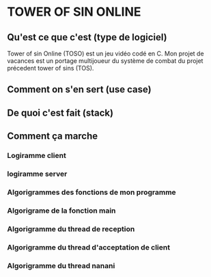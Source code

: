 # TOWER OF SIN ONLINE
## Qu'est ce que c'est  (type de logiciel)

Tower of sin Online (TOSO) est un jeu vidéo codé en C. Mon projet de vacances est un portage multijoueur du système de combat du projet précedent tower of sins (TOS).


## Comment on s'en sert (use case)
## De quoi c'est fait (stack)
## Comment ça marche 
### Logiramme client
### logiramme server
### Algorigrammes des fonctions de mon programme
### Algorigrame de la fonction main
### Algorigramme du thread de reception
### Algorigramme du thread d'acceptation de client
### Algorigramme du thread nanani
